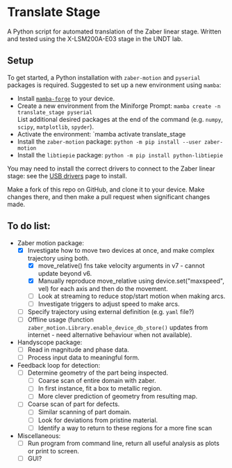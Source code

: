 # Translate Stage

A Python script for automated translation of the Zaber linear stage. Written and tested using the X-LSM200A-E03 stage in the UNDT lab.

## Setup

To get started, a Python installation with `zaber-motion` and `pyserial` packages is required. Suggested to set up a new environment using `mamba`:
- Install [`mamba-forge`](https://github.com/conda-forge/miniforge#mambaforge) to your device.
- Create a new environment from the Miniforge Prompt: `mamba create -n translate_stage pyserial`  
List additional desired packages at the end of the command (e.g. `numpy`, `scipy`, `matplotlib`, `spyder`).
- Activate the environment: `mamba activate translate_stage
- Install the `zaber-motion` package: `python -m pip install --user zaber-motion`
- Install the `libtiepie` package: `python -m pip install python-libtiepie`

You may need to install the correct drivers to connect to the Zaber linear stage: see the [USB drivers](https://www.zaber.com/software) page to install.

Make a fork of this repo on GitHub, and clone it to your device. Make changes there, and then make a pull request when significant changes made.

## To do list:

- Zaber motion package:
	- [x] Investigate how to move two devices at once, and make complex trajectory using both.
		- [x] move_relative() fns take velocity arguments in v7 - cannot update beyond v6.
		- [x] Manually reproduce move_relative using device.set("maxspeed", vel) for each axis and then do the movement.
		- [ ] Look at streaming to reduce stop/start motion when making arcs.
		- [ ] Investigate triggers to adjust speed to make arcs.
	- [ ] Specify trajectory using external definition (e.g. `yaml` file?)
	- [ ] Offline usage (function `zaber_motion.Library.enable_device_db_store()` updates from internet - need alternative behaviour when not available).
- Handyscope package:
	- [ ] Read in magnitude and phase data.
	- [ ] Process input data to meaningful form.
- Feedback loop for detection:
	- [ ] Determine geometry of the part being inspected.
		- [ ] Coarse scan of entire domain with zaber.
		- [ ] In first instance, fit a box to metallic region.
		- [ ] More clever prediction of geometry from resulting map.
	- [ ] Coarse scan of part for defects.
		- [ ] Similar scanning of part domain.
		- [ ] Look for deviations from pristine material.
		- [ ] Identify a way to return to these regions for a more fine scan
- Miscellaneous:
	- [ ] Run program from command line, return all useful analysis as plots or print to screen.
	- [ ] GUI?